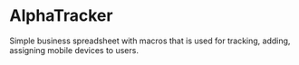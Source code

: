 # AlphaTracker
Simple business spreadsheet with macros that is used for tracking, adding, assigning mobile devices to users.
